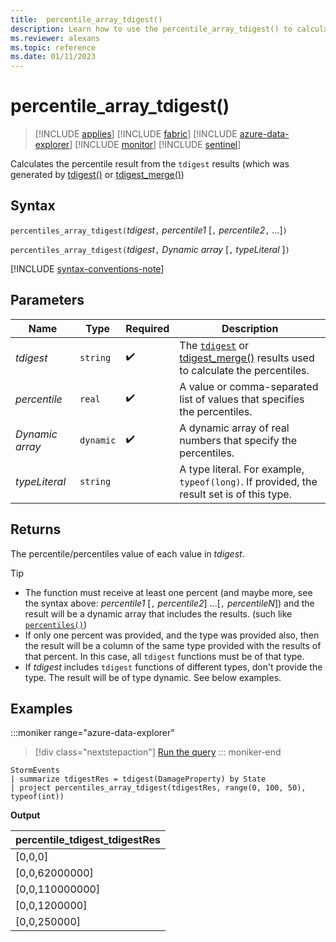 ```yaml
---
title:  percentile_array_tdigest()
description: Learn how to use the percentile_array_tdigest() to calculate the percentile value of an expression.
ms.reviewer: alexans
ms.topic: reference
ms.date: 01/11/2023
---
```

# percentile_array_tdigest()

> [!INCLUDE [applies](../includes/applies-to-version/applies.md)] [!INCLUDE [fabric](../includes/applies-to-version/fabric.md)] [!INCLUDE [azure-data-explorer](../includes/applies-to-version/azure-data-explorer.md)] [!INCLUDE [monitor](../includes/applies-to-version/monitor.md)] [!INCLUDE [sentinel](../includes/applies-to-version/sentinel.md)]

Calculates the percentile result from the `tdigest` results (which was generated by [tdigest()](tdigest-aggregation-function.md) or [tdigest_merge()](tdigest-merge-aggregation-function.md))

## Syntax

`percentiles_array_tdigest(`*tdigest*`,` *percentile1* [`,` *percentile2*`,` ...]`)`

`percentiles_array_tdigest(`*tdigest*`,` *Dynamic array* [`,` *typeLiteral* ]`)`

[!INCLUDE [syntax-conventions-note](../includes/syntax-conventions-note.md)]

## Parameters

| Name | Type | Required | Description |
|--|--|--|--|
| *tdigest*| `string` |  :heavy_check_mark: | The [`tdigest`](tdigest-aggregation-function.md) or [tdigest_merge()](tdigest-merge-aggregation-function.md) results used to calculate the percentiles.|
| *percentile* | `real` |  :heavy_check_mark: | A value or comma-separated list of values that specifies the percentiles.|
| *Dynamic array*| `dynamic` |  :heavy_check_mark: | A dynamic array of real numbers that specify the percentiles.|
| *typeLiteral*| `string` | | A type literal. For example, `typeof(long)`. If provided, the result set is of this type.|

## Returns

The percentile/percentiles value of each value in *tdigest*.

>[!TIP]
>
>* The function must receive at least one percent (and maybe more, see the syntax above: *percentile1* [`,` *percentile2*] ...[`,` *percentileN*]) and the result will be
a dynamic array that includes the results. (such like [`percentiles()`](percentiles-aggregation-function.md))
>* If only one percent was provided, and the type was provided also, then the result will be a column of the same type provided with the results of that percent. In this case, all `tdigest` functions must be of that type.
>* If *tdigest* includes `tdigest` functions of different types, don't provide the type. The result will be of type dynamic. See below examples.

## Examples

:::moniker range="azure-data-explorer"
> [!div class="nextstepaction"]
> <a href="https://dataexplorer.azure.com/clusters/help/databases/Samples?query=H4sIAAAAAAAAA0WMuwoCMRBFe79iygRSxMLSTntxP2AZ12uImAeTWSHix5tmsblwuJwzaZF0fiNr232prSmxxA9I7zGg6RWNjhuYEycOuEipEO2Wbp0mZcUwq5QnFqXxLCMWX2gzi3CfN/lfdCScA4x3tPdjDt460l5RHiZmtfYHKGdLI5UAAAA=" target="_blank">Run the query</a>
::: moniker-end

```kusto
StormEvents
| summarize tdigestRes = tdigest(DamageProperty) by State
| project percentiles_array_tdigest(tdigestRes, range(0, 100, 50), typeof(int))
```

**Output**

|percentile_tdigest_tdigestRes|
|---|
|[0,0,0]|
|[0,0,62000000]|
|[0,0,110000000]|
|[0,0,1200000]|
|[0,0,250000]|

